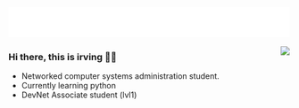 <p align="center">
  <img alig src="https://github.com/irvingvqz/irvingvqz/blob/main/hell0.gif" />
</p>

<img align="right" src="https://github-readme-stats.vercel.app/api?username=irvingvqz&show_icons=true&icon_color=CE1D2D&text_color=718096&bg_color=00000000&hide_title=true&hide_border=true" />

### Hi there, this is irving 🙋‍♂️

- Networked computer systems administration student.
- Currently learning python
- DevNet Associate student (lvl1)
